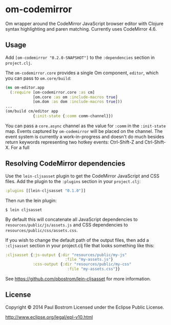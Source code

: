# om-codemirror

Om wrapper around the CodeMirror JavaScript browser editor with Clojure syntax highlighting and paren matching. Currently uses CodeMirror 4.6.

## Usage
Add `[om-codemirror "0.2.0-SNAPSHOT"]` to the `:dependencies` section in `project.clj`.

The `om-codemirror.core` provides a single Om component, `editor`, which you can pass to `om.core/build`:
```clj
(ns om-editor.app
  (:require [om-codemirror.core :as cm]
            [om.core :as om :include-macros true]
            [om.dom :as dom :include-macros true]))
...
(om/build cm/editor app
            {:init-state {:comm comm-channel}})
```
You can pass a `core.async` channel as the value for `:comm` in the `:init-state` map. Events captured by `om-codemirror` will be placed on the channel. The event system is currently a work-in-progress and doesn't do much besides return keywords representing two hotkey events: Ctrl-Shift-Z and Ctrl-Shift-X. For a full 

## Resolving CodeMirror dependencies
Use the `lein-cljsasset` plugin to get the CodeMirror JavaScript and CSS files. Add the plugin to the `:plugins` section in your `project.clj`:
```clj
:plugins [[lein-cljsasset "0.1.0"]]
```

Then run the lein plugin:

    $ lein cljsasset
    
By default this will concatenate all JavaScript dependencies to `resources/public/js/assets.js` and CSS dependencies to `resources/public/css/assets.css`.

If you wish to change the default path of the output files, then add a `:cljsasset` section in your project.clj file that looks something like this:

```clj
:cljsasset {:js-output {:dir "resources/public/my-js"
                          :file "my-assets.js"}
            :css-output {:dir "resources/public/my-css"
                           :file "my-assets.css"}}
```
See https://github.com/pbostrom/lein-cljsasset for more information.

## License

Copyright © 2014 Paul Bostrom
Licensed under the Eclipse Public License.

http://www.eclipse.org/legal/epl-v10.html
